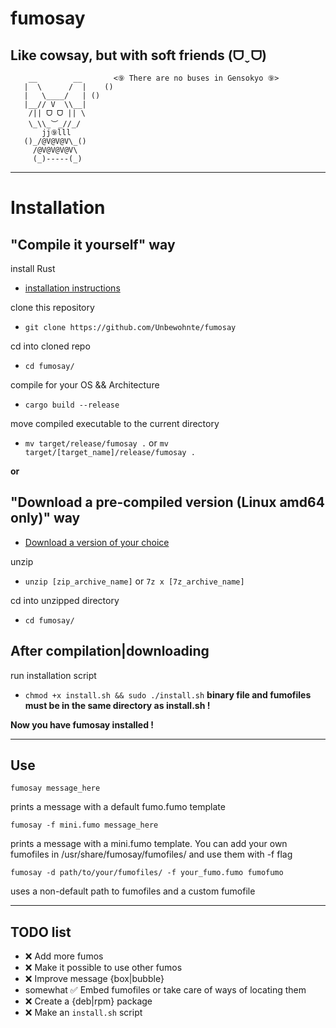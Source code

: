 # fumosay
## Like cowsay, but with soft friends (ᗜˬᗜ)
```
    __        __       <⑨ There are no buses in Gensokyo ⑨>
   |  \      /  |    ()
   |   \____/   | ()
   |__// V  \\__|
    /|| ᗜ ᗜ || \
    \_\\_︶_//_/
       jj⑨lll
   ()_/@V@V@V\_()
     /@V@V@V@V\
     (_)-----(_)
```
---

# Installation

## "Compile it yourself" way
install Rust
- [installation instructions](https://www.rust-lang.org/tools/install)

clone this repository
- `git clone https://github.com/Unbewohnte/fumosay`

cd into cloned repo
- `cd fumosay/`

compile for your OS && Architecture
- `cargo build --release`

move compiled executable to the current directory
- `mv target/release/fumosay .` or `mv target/[target_name]/release/fumosay .`

**or**

## "Download a pre-compiled version (Linux amd64 only)" way
- [Download a version of your choice](https://github.com/Unbewohnte/fumosay/releases)

unzip
- `unzip [zip_archive_name]` or `7z x [7z_archive_name]`

cd into unzipped directory
- `cd fumosay/`

## After compilation|downloading

run installation script
- `chmod +x install.sh && sudo ./install.sh`
**binary file and fumofiles must be in the same directory as install.sh !**

**Now you have fumosay installed !**

---

## Use
```
fumosay message_here
```
prints a message with a default fumo.fumo template

```
fumosay -f mini.fumo message_here
```
prints a message with a mini.fumo template. You can add your own fumofiles
in /usr/share/fumosay/fumofiles/ and use them with -f flag

```
fumosay -d path/to/your/fumofiles/ -f your_fumo.fumo fumofumo
```
uses a non-default path to fumofiles and a custom fumofile

---

## TODO list

- ❌ Add more fumos
- ❌ Make it possible to use other fumos
- ❌ Improve message {box|bubble}
- somewhat ✅ Embed fumofiles or take care of ways of locating them
- ❌ Create a {deb|rpm} package
- ❌ Make an `install.sh` script
